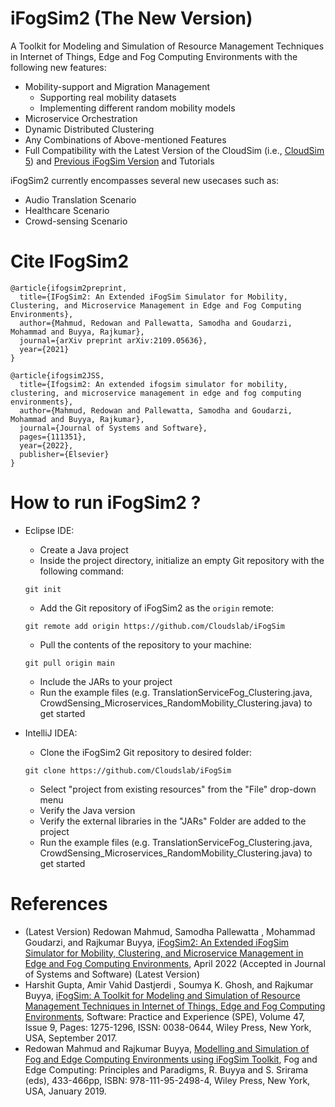 # iFogSim2 (The New Version)
A Toolkit for Modeling and Simulation of Resource Management Techniques in Internet of Things, Edge and Fog Computing Environments with the following new features:
 * Mobility-support and Migration Management
   * Supporting real mobility datasets
   * Implementing different random mobility models 
 * Microservice Orchestration
 * Dynamic Distributed Clustering
 * Any Combinations of Above-mentioned Features
 * Full Compatibility with the Latest Version of the CloudSim (i.e., [CloudSim 5](https://github.com/Cloudslab/cloudsim/releases)) and [Previous iFogSim Version](https://github.com/Cloudslab/iFogSim1) and Tutorials

iFogSim2 currently encompasses several new usecases such as:
 * Audio Translation Scenario
 * Healthcare Scenario
 * Crowd-sensing Scenario

# Cite IFogSim2
```
@article{ifogsim2preprint,
  title={IFogSim2: An Extended iFogSim Simulator for Mobility, Clustering, and Microservice Management in Edge and Fog Computing Environments},
  author={Mahmud, Redowan and Pallewatta, Samodha and Goudarzi, Mohammad and Buyya, Rajkumar},
  journal={arXiv preprint arXiv:2109.05636},
  year={2021}
}

@article{ifogsim2JSS,
  title={Ifogsim2: An extended ifogsim simulator for mobility, clustering, and microservice management in edge and fog computing environments},
  author={Mahmud, Redowan and Pallewatta, Samodha and Goudarzi, Mohammad and Buyya, Rajkumar},
  journal={Journal of Systems and Software},
  pages={111351},
  year={2022},
  publisher={Elsevier}
}
```

# How to run iFogSim2 ?
* Eclipse IDE:
  * Create a Java project
  * Inside the project directory, initialize an empty Git repository with the following command:
  ```
  git init
  ```
  * Add the Git repository of iFogSim2 as the `origin` remote:
  ```
  git remote add origin https://github.com/Cloudslab/iFogSim
  ```
  * Pull the contents of the repository to your machine:
  ```
  git pull origin main
  ```
  * Include the JARs to your project  
  * Run the example files (e.g. TranslationServiceFog_Clustering.java, CrowdSensing_Microservices_RandomMobility_Clustering.java) to get started

* IntelliJ IDEA:
  * Clone the iFogSim2 Git repository to desired folder:
  ```
  git clone https://github.com/Cloudslab/iFogSim
  ```
  * Select "project from existing resources" from the "File" drop-down menu
  * Verify the Java version
  * Verify the external libraries in the "JARs" Folder are added to the project
  * Run the example files (e.g. TranslationServiceFog_Clustering.java, CrowdSensing_Microservices_RandomMobility_Clustering.java) to get started


# References
 * (Latest Version) Redowan Mahmud, Samodha Pallewatta , Mohammad Goudarzi, and Rajkumar Buyya, <A href="https://arxiv.org/abs/2109.05636">iFogSim2: An Extended iFogSim Simulator for Mobility, Clustering, and Microservice Management in Edge and Fog Computing Environments</A>, April 2022 (Accepted in Journal of Systems and Software) (Latest Version)
 * Harshit Gupta, Amir Vahid Dastjerdi , Soumya K. Ghosh, and Rajkumar Buyya, <A href="http://www.buyya.com/papers/iFogSim.pdf">iFogSim: A Toolkit for Modeling and Simulation of Resource Management Techniques in Internet of Things, Edge and Fog Computing Environments</A>, Software: Practice and Experience (SPE), Volume 47, Issue 9, Pages: 1275-1296, ISSN: 0038-0644, Wiley Press, New York, USA, September 2017.
 * Redowan Mahmud and Rajkumar Buyya, <A href="http://www.buyya.com/papers/iFogSim-Tut.pdf">Modelling and Simulation of Fog and Edge Computing Environments using iFogSim Toolkit</A>, Fog and Edge Computing: Principles and Paradigms, R. Buyya and S. Srirama (eds), 433-466pp, ISBN: 978-111-95-2498-4, Wiley Press, New York, USA, January 2019.

